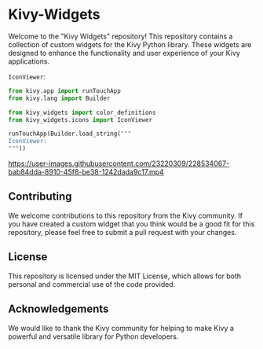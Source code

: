 # Kivy-Widgets

Welcome to the "Kivy Widgets" repository! This repository contains a collection of custom widgets for the Kivy Python library. These widgets are designed to enhance the functionality and user experience of your Kivy applications.

`IconViewer`:
```py
from kivy.app import runTouchApp
from kivy.lang import Builder

from kivy_widgets import color_definitions
from kivy_widgets.icons import IconViewer

runTouchApp(Builder.load_string("""
IconViewer:
"""))
```

https://user-images.githubusercontent.com/23220309/228534067-bab84dda-8910-45f8-be38-1242dada9c17.mp4

## Contributing

We welcome contributions to this repository from the Kivy community. If you have created a custom widget that you think would be a good fit for this repository, please feel free to submit a pull request with your changes.

## License
This repository is licensed under the MIT License, which allows for both personal and commercial use of the code provided. 

## Acknowledgements
We would like to thank the Kivy community for helping to make Kivy a powerful and versatile library for Python developers.
